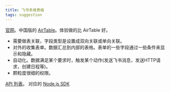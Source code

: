 ```yaml
---
title: 飞书多维表格
tags: suggestion
---
```


[官网](https://www.feishu.cn/)。中国版的 [AirTable](./airtable.md)。体验做的比 AirTable 好。

* 需要做表关联，字段类型是设置成双向关联或单向关联。
* 对外的收集表单。数据汇总到内部的表格。表单的一些字段通过一些条件来显示和隐藏。
* 自动化。数据满足某个要求时，触发某个动作(发送飞书消息，发送HTTP请求，创建日程等)。
* 颗粒度很细的权限。

[API 列表](https://open.feishu.cn/document/server-docs/api-call-guide/server-api-list)。 对应的 [Node.js SDK](https://github.com/larksuite/node-sdk/blob/main/README.zh.md)